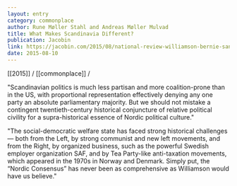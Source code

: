 ```yaml
---
layout: entry
category: commonplace
author: Rune Møller Stahl and Andreas Møller Mulvad
title: What Makes Scandinavia Different?
publication: Jacobin
link: https://jacobin.com/2015/08/national-review-williamson-bernie-sanders-sweden/
date: 2015-08-10
---
```


[[2015]] / [[commonplace]] / 

"Scandinavian politics is much less partisan and more coalition-prone than in the US, with proportional representation effectively denying any one party an absolute parliamentary majority. But we should not mistake a contingent twentieth-century historical conjuncture of relative political civility for a supra-historical essence of Nordic political culture."
 
"The social-democratic welfare state has faced strong historical challenges — both from the Left, by strong communist and new left movements, and from the Right, by organized business, such as the powerful Swedish employer organization SAF, and by Tea Party-like anti-taxation movements, which appeared in the 1970s in Norway and Denmark. Simply put, the “Nordic Consensus” has never been as comprehensive as Williamson would have us believe."
